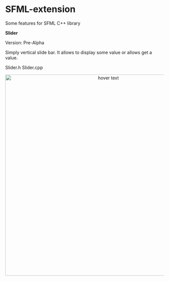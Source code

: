 # SFML-extension
Some features for SFML C++ library


<b>Slider</b>

Version: Pre-Alpha

Simply vertical slide bar. It allows to display some value or allows get a value.

Slider.h
Slider.cpp


<p align="center">
  <img src="https://i.imgur.com/ImUQIkV.gif" width="640" title="hover text">
</p>

